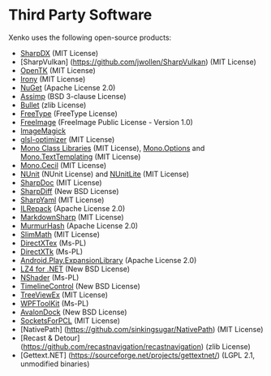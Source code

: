 # Third Party Software

Xenko uses the following open-source products:

* [SharpDX](http://sharpdx.org/) (MIT License)
* [SharpVulkan] (https://github.com/jwollen/SharpVulkan) (MIT License)
* [OpenTK](http://www.opentk.com/) (MIT License)
* [Irony](https://irony.codeplex.com/) (MIT License)
* [NuGet](https://nuget.codeplex.com/) (Apache License 2.0)
* [Assimp](http://assimp.sourceforge.net/) (BSD 3-clause License)
* [Bullet](http://bulletphysics.org/) (zlib License)
* [FreeType](http://www.freetype.org/) (FreeType License)
* [FreeImage](http://freeimage.sourceforge.net/) (FreeImage Public License - Version 1.0)
* [ImageMagick](http://www.imagemagick.org/)
* [glsl-optimizer](https://github.com/aras-p/glsl-optimizer) (MIT License)
* [Mono Class Libraries](https://github.com/mono/mono/tree/master/mcs/class) (MIT License), [Mono.Options](http://www.mono-project.com/) and [Mono.TextTemplating](https://github.com/mono/monodevelop/tree/master/main/src/addins/TextTemplating/Mono.TextTemplating/Mono.TextTemplating) (MIT License)
* [Mono.Cecil](https://github.com/jbevain/cecil) (MIT License)
* [NUnit](http://www.nunit.org/) (NUnit License) and [NUnitLite](http://nunitlite.org/) (MIT License)
* [SharpDoc](https://github.com/xoofx/SharpDoc) (MIT License)
* [SharpDiff](https://github.com/xoofx/SharpDiff) (New BSD License)
* [SharpYaml](https://github.com/xoofx/SharpYaml) (MIT License)
* [ILRepack](https://github.com/gluck/il-repack) (Apache License 2.0)
* [MarkdownSharp](https://code.google.com/p/markdownsharp/) (MIT License)
* [MurmurHash](https://github.com/darrenkopp/murmurhash-net) (Apache License 2.0)
* [SlimMath](https://code.google.com/p/slimmath/) (MIT License)
* [DirectXTex](http://directxtex.codeplex.com) (Ms-PL)
* [DirectXTk](https://directxtk.codeplex.com/) (Ms-PL)
* [Android.Play.ExpansionLibrary](https://github.com/mattleibow/Android.Play.ExpansionLibrary) (Apache License 2.0)
* [LZ4 for .NET](http://lz4net.codeplex.com/) (New BSD License)
* [NShader](http://nshader.codeplex.com/) (Ms-PL)
* [TimelineControl](http://timelinecontrol.codeplex.com/) (New BSD License)
* [TreeViewEx](http://treeviewex.codeplex.com/) (MIT License)
* [WPFToolKit](http://wpftoolkit.codeplex.com/) (Ms-PL)
* [AvalonDock](https://avalondock.codeplex.com/) (New BSD License)
* [SocketsForPCL](https://github.com/rdavisau/sockets-for-pcl) (MIT License)
* [NativePath] (https://github.com/sinkingsugar/NativePath) (MIT License)
* [Recast & Detour] (https://github.com/recastnavigation/recastnavigation) (zlib License)
* [Gettext.NET] (https://sourceforge.net/projects/gettextnet/) (LGPL 2.1, unmodified binaries)
